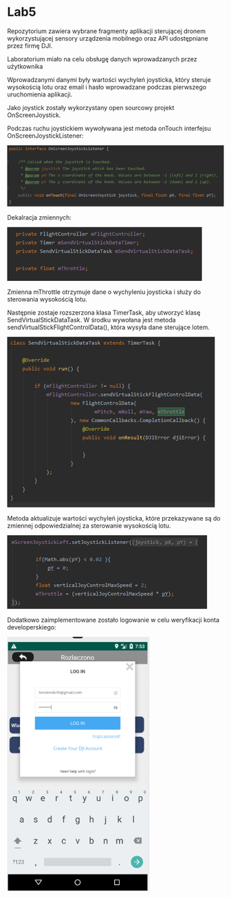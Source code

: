 # Lab5
Repozytorium zawiera wybrane fragmenty aplikacji sterującej dronem wykorzystującej sensory urządzenia mobilnego oraz API udostępniane przez firmę DJI.

Laboratorium miało na celu obsługę danych wprowadzanych przez użytkownika

Wprowadzanymi danymi były wartości wychyleń joysticka, który steruje wysokością lotu oraz email i hasło wprowadzane podczas pierwszego uruchomienia aplikacji.

Jako joystick zostały wykorzystany open sourcowy projekt OnScreenJoystick.

Podczas ruchu joystickiem wywoływana jest metoda onTouch interfejsu OnScreenJoystickListener:

![onTouch](images/onTouch.png)

Dekalracja zmiennych:

![declaration](images/declaration.png)

Zmienna mThrottle otrzymuje dane o wychyleniu joysticka i służy do sterowania wysokością lotu.

Następnie zostaje rozszerzona klasa TimerTask, aby utworzyć klasę SendVirtualStickDataTask. W środku wywołana jest metoda sendVirtualStickFlightControlData(), która wysyła dane sterujące lotem.

![SendTask](images/SendTask.png)

Metoda aktualizuje wartości wychyleń joysticka, które przekazywane są do zmiennej odpowiedzialnej za sterowanie wysokością lotu.

![JoystickLeft](images/JoystickLeft.png)

Dodatkowo zaimplementowane zostało logowanie w celu weryfikacji konta developerskiego:

![login](images/login.png)